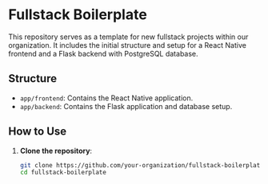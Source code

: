 # Fullstack Boilerplate

This repository serves as a template for new fullstack projects within our organization. It includes the initial structure and setup for a React Native frontend and a Flask backend with PostgreSQL database.

## Structure

- `app/frontend`: Contains the React Native application.
- `app/backend`: Contains the Flask application and database setup.

## How to Use

1. **Clone the repository**:
   ```bash
   git clone https://github.com/your-organization/fullstack-boilerplate.git
   cd fullstack-boilerplate

